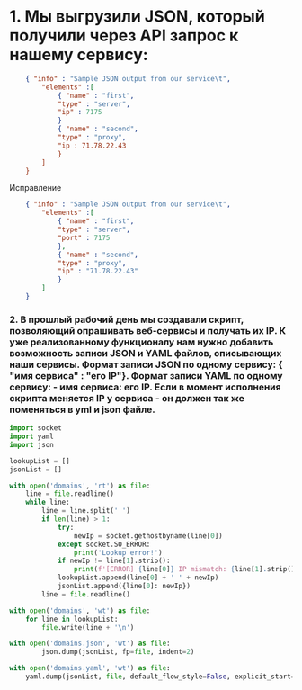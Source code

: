 # 1. Мы выгрузили JSON, который получили через API запрос к нашему сервису:
```json
    { "info" : "Sample JSON output from our service\t",
        "elements" :[
            { "name" : "first",
            "type" : "server",
            "ip" : 7175 
            }
            { "name" : "second",
            "type" : "proxy",
            "ip : 71.78.22.43
            }
        ]
    }
```

Исправление
```json
    { "info" : "Sample JSON output from our service\t",
        "elements" :[
            { "name" : "first",
            "type" : "server",
            "port" : 7175 
            },
            { "name" : "second",
            "type" : "proxy",
            "ip" : "71.78.22.43"
            }
        ]
    }
```

### 2. В прошлый рабочий день мы создавали скрипт, позволяющий опрашивать веб-сервисы и получать их IP. К уже реализованному функционалу нам нужно добавить возможность записи JSON и YAML файлов, описывающих наши сервисы. Формат записи JSON по одному сервису: { "имя сервиса" : "его IP"}. Формат записи YAML по одному сервису: - имя сервиса: его IP. Если в момент исполнения скрипта меняется IP у сервиса - он должен так же поменяться в yml и json файле.

```python
import socket
import yaml
import json

lookupList = []
jsonList = []

with open('domains', 'rt') as file:
    line = file.readline()
    while line:
        line = line.split(' ')
        if len(line) > 1:
            try:
                newIp = socket.gethostbyname(line[0])
            except socket.SO_ERROR:
                print('Lookup error!')
            if newIp != line[1].strip():
                print(f'[ERROR] {line[0]} IP mismatch: {line[1].strip()} {newIp}')
            lookupList.append(line[0] + ' ' + newIp)
            jsonList.append({line[0]: newIp})
        line = file.readline()

with open('domains', 'wt') as file:
    for line in lookupList:
        file.write(line + '\n')

with open('domains.json', 'wt') as file:
        json.dump(jsonList, fp=file, indent=2)

with open('domains.yaml', 'wt') as file:
    yaml.dump(jsonList, file, default_flow_style=False, explicit_start=True, explicit_end=True)
```
